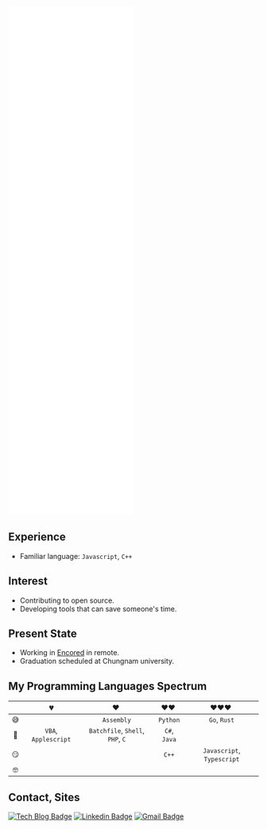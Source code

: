 <img src="https://raw.githubusercontent.com/jopemachine/jopemachine/master/github-metrics.svg" />

## Experience 

<!-- TODO: Write more description here...  -->
<!-- * (20.03 ~ 20.08) maintenance Enertalk -->

* Familiar language: `Javascript`, `C++`

## Interest

* Contributing to open source.
* Developing tools that can save someone's time.

## Present State

* Working in [Encored](https://encoredtech.com/) in remote.
* Graduation scheduled at Chungnam university.

## My Programming Languages Spectrum

|      | 💔️     | ❤️ ️                          | ❤️❤️ ️                   | ❤️❤️❤️ ️ |
| :----: | :-----: | :----: | :----: | :----: |
| 😅    |       | ``Assembly``                | `Python`              |   `Go`, `Rust`   |
| 🧐    | `VBA`, `Applescript` | `Batchfile`,  `Shell`, `PHP`, `C` | `C#`, `Java`                  |      |
| 😏    |       |                             |  `C++`  | `Javascript`, `Typescript`     |
| 🤓    |       |                             |                       |      |

## Contact, Sites

[![Tech Blog Badge](http://img.shields.io/badge/-Tech%20blog-black?style=flat-square&logo=github&link=https://jopemachine.github.io/)](https://jopemachine.github.io/)
[![Linkedin Badge](https://img.shields.io/badge/-LinkedIn-blue?style=flat-square&logo=Linkedin&logoColor=white&link=https://www.linkedin.com/in/gyu-bong-lee-a1a76b197/)](https://www.linkedin.com/in/gyu-bong-lee-a1a76b197/)
[![Gmail Badge](https://img.shields.io/badge/Gmail-d14836?style=flat-square&logo=Gmail&logoColor=white&link=mailto:jopemachine@gmail.com)](mailto:jopemachine@gmail.com)
